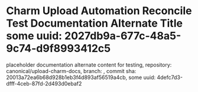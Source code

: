# Charm Upload Automation Reconcile Test Documentation Alternate Title some uuid: 2027db9a-677c-48a5-9c74-d9f8993412c5
 placeholder documentation alternate content for testing,  repository: canonical/upload-charm-docs,  branch: ,  commit sha: 20013a72ea6b68d928b1eb3f4d893af56519a4cb,  some uuid: 4defc7d3-dfff-4ceb-87fd-2d493d0ebaf2
